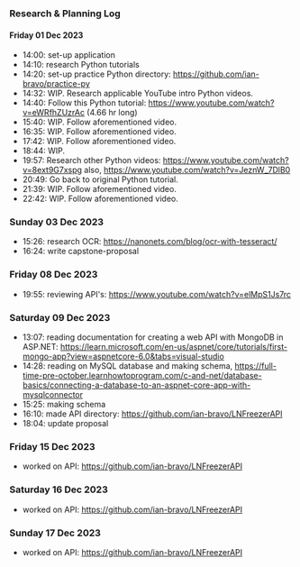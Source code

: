 ### Research & Planning Log
#### Friday 01 Dec 2023
* 14:00: set-up application
* 14:10: research Python tutorials
* 14:20: set-up practice Python directory: https://github.com/ian-bravo/practice-py
* 14:32: WIP. Research applicable YouTube intro Python videos.
* 14:40: Follow this Python tutorial: https://www.youtube.com/watch?v=eWRfhZUzrAc (4.66 hr long)
* 15:40: WIP. Follow aforementioned video.
* 16:35: WIP. Follow aforementioned video.
* 17:42: WIP. Follow aforementioned video.
* 18:44: WIP.
* 19:57: Research other Python videos: https://www.youtube.com/watch?v=8ext9G7xspg also, https://www.youtube.com/watch?v=JeznW_7DlB0
* 20:49: Go back to original Python tutorial.
* 21:39: WIP. Follow aforementioned video.
* 22:42: WIP. Follow aforementioned video.

### Sunday 03 Dec 2023
* 15:26: research OCR: https://nanonets.com/blog/ocr-with-tesseract/
* 16:24: write capstone-proposal

### Friday 08 Dec 2023
* 19:55: reviewing API's: https://www.youtube.com/watch?v=elMpS1Js7rc

### Saturday 09 Dec 2023
* 13:07: reading documentation for creating a web API with MongoDB in ASP.NET: https://learn.microsoft.com/en-us/aspnet/core/tutorials/first-mongo-app?view=aspnetcore-6.0&tabs=visual-studio
* 14:28: reading on MySQL database and making schema, https://full-time-pre-october.learnhowtoprogram.com/c-and-net/database-basics/connecting-a-database-to-an-aspnet-core-app-with-mysqlconnector
* 15:25: making schema
* 16:10: made API directory: https://github.com/ian-bravo/LNFreezerAPI
* 18:04: update proposal

### Friday 15 Dec 2023
* worked on API: https://github.com/ian-bravo/LNFreezerAPI

### Saturday 16 Dec 2023
* worked on API: https://github.com/ian-bravo/LNFreezerAPI

### Sunday 17 Dec 2023
* worked on API: https://github.com/ian-bravo/LNFreezerAPI

